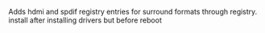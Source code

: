 Adds hdmi and spdif registry entries for surround formats through registry. install after installing drivers but before reboot

